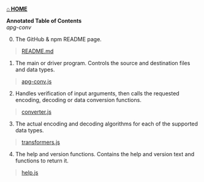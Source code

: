 [<strong>&#8962; HOME</strong>](http://coasttocoastresearch.com/)

**Annotated Table of Contents**<br>
*apg-conv*

0. The GitHub & npm README page.
> [README.md](./README.html)

1. The main or driver program. Controls the source and destination files and data types.
> [apg-conv.js](./apg-conv.html)<br>

2. Handles verification of input arguments, then calls the requested encoding, decoding or data conversion functions.
> [converter.js](./converter.html)<br>

3. The actual encoding and decoding algorithms for each of the supported data types.
> [transformers.js](./transformers.html)<br>

4. The help and version functions. Contains the help and version text and functions to return it.
> [help.js](./help.html) 
